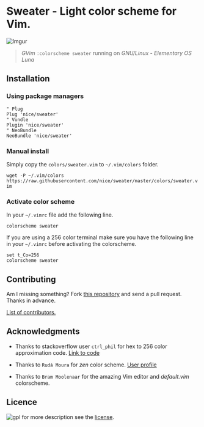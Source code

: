 Sweater - Light color scheme for Vim.
=====================================

![Imgur](http://i.imgur.com/9vZ3xTZ.png?1)

> *GVim* `:colorscheme sweater` running on *GNU/Linux* - *Elementary OS Luna*


Installation
------------


### Using package managers

	" Plug
    Plug 'nice/sweater'
	" Vundle
    Plugin 'nice/sweater'
	" NeoBundle
    NeoBundle 'nice/sweater'

### Manual install
Simply copy the `colors/sweater.vim` to `~/.vim/colors` folder.

`wget -P ~/.vim/colors https://raw.githubusercontent.com/nice/sweater/master/colors/sweater.vim`


### Activate color scheme
In your `~/.vimrc` file add the following line.

    colorscheme sweater

If you are using a 256 color terminal make sure you have the following line in your `~/.vimrc` before activating the colorscheme.

    set t_Co=256
    colorscheme sweater

Contributing
------------
Am I missing something? Fork [this repository](https://github.com/nice/sweater) and send a pull request. Thanks in advance.

[List of contributors.](https://github.com/nice/sweater/graphs/contributors)

Acknowledgments
---------------

- Thanks to stackoverflow user `ctrl_phil` for hex to 256 color approximation code.
[Link to code](http://stackoverflow.com/a/11770026/2102830)

- Thanks to `Rudá Moura` for *zen* color scheme.
[User profile](http://www.vim.org/account/profile.php?user_id=8769)

- Thanks to `Bram Moolenaar` for the amazing Vim editor and *default.vim* colorscheme.

Licence
-------

![gpl](http://www.gnu.org/graphics/gplv3-88x31.png)
for more description see the [license](http://www.gnu.org/licenses/gpl-howto.html).

